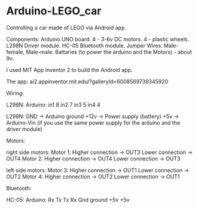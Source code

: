 # Arduino-LEGO_car
Controlling a car made of LEGO via Android app.

Components:
Arduino UNO board.
4 - 3-6v DC motors.
4 - plastic wheels.
L298N Driver module.
HC-05 Bluetooth module.
Jumper Wires: Male-female, Male-male.
Battaries (to power the arduino and the Motors) - about 9v.

I used MIT App Inventor 2 to build the Android app.

The app:
ai2.appinventor.mit.edu/?galleryId=6008569739345920


Wiring:

L298N:          Arduino:
in1             8
in2             7
in3             5
in4             4

L298N:
GND -> Arduino ground
+12v -> Power supply (battery)
+5v -> Arduino-Vin (if you use the same power supply for the arduino and the driver module)


Motors:

right side motors:
Motor 1:  Higher connection -> OUT3
          Lower connection -> OUT4
Motor 2:  Higher connection -> OUT4
          Lower connection -> OUT3

left side motors:
Motor 3:  Higher connection -> OUT1
          Lower connection -> OUT2
Motor 4:  Higher connection -> OUT2
          Lower connection -> OUT1
          

Bluetooth:

HC-05:          Arduino:
Rx              Tx
Tx              Rx
Gnd             ground
+5v             +5v
